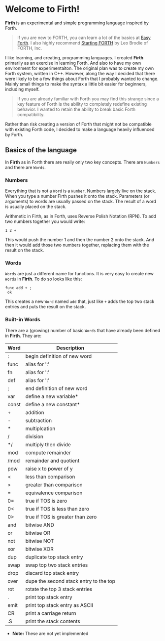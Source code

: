 # Welcome to Firth!
**Firth** is an experimental and simple programming language inspired by Forth.

> If you are new to FORTH, you can learn a lot of the basics at 
> [Easy Forth](https://skilldrick.github.io/easyforth/). I also highly recommend
> [Starting FORTH](https://www.forth.com/starting-forth) by Leo Brodie of
> FORTH, Inc.

I like learning, and creating, programming languages. I created **Firth** 
primarily as an exercise in learning Forth. And also to have my own environment 
for experimentaiton. The original plan was to create my own Forth system, 
written in C++. However, along the way I decided that there were likely to be 
a few things about Forth that I probably wanted to change. Mainly small things 
to make the syntax a little bit easier for beginners, including myself.

> If you are already familiar with Forth you may find this strange since a key 
> feature of Forth is the ability to completely redefine existing behavior. I 
> wanted to retain the ability to break basic Forth compatibility.

Rather than risk creating a version of Forth that might not be compatible with 
existing Forth code, I decided to make a language heavily influenced by Forth.

## Basics of the language

In **Firth** as in Forth there are really only two key concepts. There are `Numbers` 
and there are `Words`.

### Numbers

Everything that is not a `Word` is a `Number`. Numbers largely live on the stack. 
When you type a number Firth pushes it onto the stack. Parameters (or arguments) 
to words are usually passed on the stack. The result of a word is usually placed 
on the stack.

Arithmetic in Firth, as in Forth, uses Reverse Polish Notation (RPN). To add two
numbers together you would write:

```Forth
1 2 +
```

This would push the number 1 and then the number 2 onto the stack. And then it 
would add those two numbers together, replacing them with the result on the 
stack.

### Words

`Words` are just a different name for functions. It is very easy to create new 
`Words` in **Firth**. To do so looks like this:

```Forth
func add + ;
 ok
```

This creates a new `Word` named `add` that, just like `+` adds the top two stack entries and
puts the result on the stack.

### Built-in Words

There are a (growing) number of basic `Words` that have already been defined in **Firth**. 
They are:

Word | Description
---- | -----------
: | begin definition of new word
func | alias for ':'
fn | alias for ':'
def | alias for ':'
; | end definition of new word
var | define a new variable*
const | define a new constant*
\+ | addition
\- | subtraction
\* | multiplcation
/ | division
\*/ | multiply then divide
mod | compute remainder
/mod | remainder and quotient
pow | raise x to power of y
< | less than comparison
\> | greater than comparison
= | equivalence comparison
0= | true if TOS is zero
0< | true if TOS is less than zero
0> | true if TOS is greater than zero 
and | bitwise AND
or | bitwise OR
not | bitwise NOT
xor | bitwise XOR
dup | duplicate top stack entry
swap | swap top two stack entries
drop | discard top stack entry
over | dupe the second stack entry to the top
rot | rotate the top 3 stack entries
\. | print top stack entry
emit | print top stack entry as ASCII
CR | print a carriage return
\.S | print the stack contents

* **Note:** These are not yet implemented